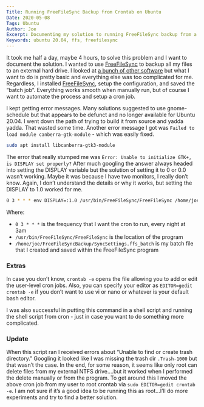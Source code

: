 ```yaml
---
Title: Running FreeFileSync Backup from Crontab on Ubuntu
Date: 2020-05-08
Tags: Ubuntu
Author: Joe
Excerpt: Documenting my solution to running FreeFileSync backup from a crontab. 
Keywords: ubuntu 20.04, ffs, freefilesync
---
```


It took me half a day, maybe 4 hours, to solve this problem and I want to document the solution. I wanted to use [FreeFileSync](https://www.linux-magazine.com/Online/Features/FreeFileSync/(offset)/3) to backup all my files to an external hard drive. I looked at [a bunch of other software](https://www.capterra.com/file-sync-software/) but what I want to do is pretty basic and everything else was too complicated for me. Regardless, I installed [FreeFileSync](https://freefilesync.org/), setup the configuration, and saved the “batch job”. Everything works smooth when manually run, but of course I want to automate the process and setup a cron job. 

I kept getting error messages. Many solutions suggested to use gnome-schedule but that appears to be defunct and no longer available for Ubuntu 20.04. I went down the path of trying to build it from source and yadda yadda. That wasted some time. Another error message I got was `Failed to load module canberra-gtk-module` - which was easily fixed.

```bash
sudo apt install libcanberra-gtk3-module
```

The error that really stumped me was `Error: Unable to initialize GTK+, is DISPLAY set properly?` After much googling the answer always headed into setting the DISPLAY variable but the solution of setting it to 0 or 0.0 wasn’t working. Maybe it was because I have two monitors, I really don’t know. Again, I don’t understand the details or why it works, but setting the DISPLAY to 1.0 worked for me. 

```bash
0 3 * * * env DISPLAY=:1.0 /usr/bin/FreeFileSync/FreeFileSync /home/joe/FreeFileSyncBackup/SyncSettings.ffs_batch
```

Where:

- `0 3 * * *` is the frequency that I want the cron to run, every night at 3am
- `/usr/bin/FreeFileSync/FreeFileSync` is the location of the program 
- `/home/joe/FreeFileSyncBackup/SyncSettings.ffs_batch` is my batch file that I created and saved within the FreeFileSync program

### Extras

In case you don’t know, `crontab -e` opens the file allowing you to add or edit the user-level cron jobs. Also, you can specify your editor as `EDITOR=gedit crontab -e` if you don’t want to use vi or nano or whatever is your default bash editor. 

I was also successful in putting this command in a shell script and running the shell script from cron - just in case you want to do something more complicated. 

### Update

When this script ran I received errors about “Unable to find or create trash directory.” Googling it looked like I was missing the trash dir `.Trash-1000` but that wasn’t the case. In the end, for some reason, it seems like only root can delete files from my external NTFS drive….but it worked when I performed the delete manually or from the program. To get around this I moved the above cron job from my user to root crontab via `sudo EDITOR=gedit crontab -e`. I am not sure if it’s a good idea to be running this as root…I’ll do more experiments and try to find a better solution.